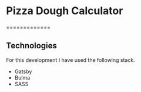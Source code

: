# Pizza Dough Calculator
=============

## Technologies

For this development I have used the following stack.

- Gatsby
- Bulma
- SASS
